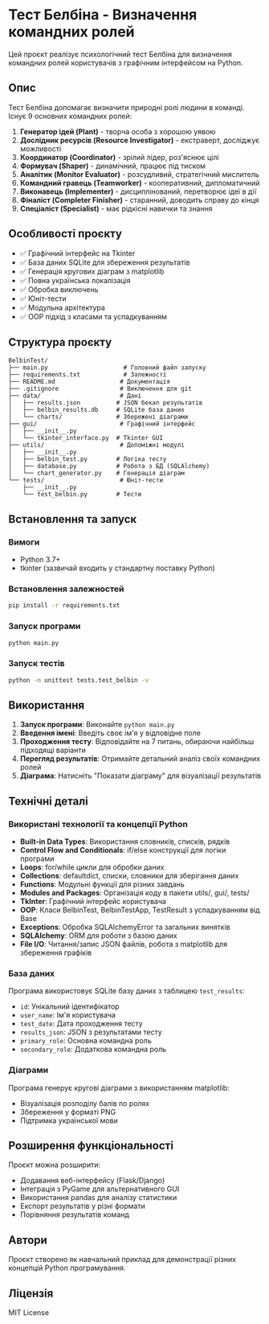 # Тест Белбіна - Визначення командних ролей

Цей проєкт реалізує психологічний тест Белбіна для визначення командних ролей користувачів з графічним інтерфейсом на Python.

## Опис

Тест Белбіна допомагає визначити природні ролі людини в команді. Існує 9 основних командних ролей:

1. **Генератор ідей (Plant)** - творча особа з хорошою уявою
2. **Дослідник ресурсів (Resource Investigator)** - екстраверт, досліджує можливості
3. **Координатор (Coordinator)** - зрілий лідер, роз'яснює цілі
4. **Формувач (Shaper)** - динамічний, працює під тиском
5. **Аналітик (Monitor Evaluator)** - розсудливий, стратегічний мислитель
6. **Командний гравець (Teamworker)** - кооперативний, дипломатичний
7. **Виконавець (Implementer)** - дисциплінований, перетворює ідеї в дії
8. **Фіналіст (Completer Finisher)** - старанний, доводить справу до кінця
9. **Спеціаліст (Specialist)** - має рідкісні навички та знання

## Особливості проєкту

- ✅ Графічний інтерфейс на Tkinter
- ✅ База даних SQLite для збереження результатів
- ✅ Генерація кругових діаграм з matplotlib
- ✅ Повна українська локалізація
- ✅ Обробка виключень
- ✅ Юніт-тести
- ✅ Модульна архітектура
- ✅ OOP підхід з класами та успадкуванням

## Структура проєкту

```
BelbinTest/
├── main.py                     # Головний файл запуску
├── requirements.txt            # Залежності
├── README.md                  # Документація
├── .gitignore                 # Виключення для git
├── data/                      # Дані
│   ├── results.json          # JSON бекап результатів
│   ├── belbin_results.db     # SQLite база даних
│   └── charts/               # Збережені діаграми
├── gui/                       # Графічний інтерфейс
│   ├── __init__.py
│   └── tkinter_interface.py  # Tkinter GUI
├── utils/                     # Допоміжні модулі
│   ├── __init__.py
│   ├── belbin_test.py        # Логіка тесту
│   ├── database.py           # Робота з БД (SQLAlchemy)
│   └── chart_generator.py    # Генерація діаграм
└── tests/                     # Юніт-тести
    ├── __init__.py
    └── test_belbin.py        # Тести
```

## Встановлення та запуск

### Вимоги

- Python 3.7+
- tkinter (зазвичай входить у стандартну поставку Python)

### Встановлення залежностей

```bash
pip install -r requirements.txt
```

### Запуск програми

```bash
python main.py
```

### Запуск тестів

```bash
python -m unittest tests.test_belbin -v
```

## Використання

1. **Запуск програми**: Виконайте `python main.py`
2. **Введення імені**: Введіть своє ім'я у відповідне поле
3. **Проходження тесту**: Відповідайте на 7 питань, обираючи найбільш підходящі варіанти
4. **Перегляд результатів**: Отримайте детальний аналіз своїх командних ролей
5. **Діаграма**: Натисніть "Показати діаграму" для візуалізації результатів

## Технічні деталі

### Використані технології та концепції Python

- **Built-in Data Types**: Використання словників, списків, рядків
- **Control Flow and Conditionals**: if/else конструкції для логіки програми
- **Loops**: for/while цикли для обробки даних
- **Collections**: defaultdict, списки, словники для зберігання даних
- **Functions**: Модульні функції для різних завдань
- **Modules and Packages**: Організація коду в пакети utils/, gui/, tests/
- **TkInter**: Графічний інтерфейс користувача
- **OOP**: Класи BelbinTest, BelbinTestApp, TestResult з успадкуванням від Base
- **Exceptions**: Обробка SQLAlchemyError та загальних винятків
- **SQLAlchemy**: ORM для роботи з базою даних
- **File I/O**: Читання/запис JSON файлів, робота з matplotlib для збереження графіків

### База даних

Програма використовує SQLite базу даних з таблицею `test_results`:

- `id`: Унікальний ідентифікатор
- `user_name`: Ім'я користувача
- `test_date`: Дата проходження тесту
- `results_json`: JSON з результатами тесту
- `primary_role`: Основна командна роль
- `secondary_role`: Додаткова командна роль

### Діаграми

Програма генерує кругові діаграми з використанням matplotlib:
- Візуалізація розподілу балів по ролях
- Збереження у форматі PNG
- Підтримка української мови

## Розширення функціональності

Проєкт можна розширити:

- Додавання веб-інтерфейсу (Flask/Django)
- Інтеграція з PyGame для альтернативного GUI
- Використання pandas для аналізу статистики
- Експорт результатів у різні формати
- Порівняння результатів команд

## Автори

Проєкт створено як навчальний приклад для демонстрації різних концепцій Python програмування.

## Ліцензія

MIT License